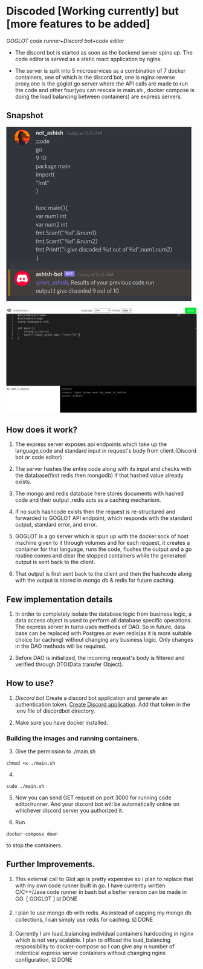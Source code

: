 # **Discoded** [Working currently] but [more features to be added]
*GOGLOT code runner+Discord bot+code editor*

- The discord bot is started as soon as the backend server spins up. The code editor is served as a static react application by nginx.

- The server is split into 5 microservices as a combination of 7 docker containers, one of which is the discord bot, one is nginx reverse proxy,one is the goglot go server where the API calls are made to run the code and other four(you can rescale in main.sh , docker compose is doing the load balancing between containers) are express servers.
## Snapshot

![If you're seeing this text means somehow my image got renamed or deleted lol](https://github.com/Revolyssup/discoded/blob/master/demo.png?raw=true)

![If you're seeing this text means somehow my image got renamed or deleted lol](https://github.com/Revolyssup/discoded/blob/master/demo2.png?raw=true)

## How does it work?

1. The express server exposes api endpoints which take up the language,code and standard input in request's body from client.(Discord bot or code editor)

2. The server hashes the entire code along with its input and checks with the database(first redis then mongodb) if that hashed value already exists.

3. The mongo and redis database here stores documents with hashed code and their output ,redis acts as a caching mechanism.

4. If no such hashcode exists then the request is re-structured and forwarded to GOGLOT API endpoint, which responds with the standard output, standard error, and error.

5. GOGLOT is a go server which is spun up with the docker.sock of host machine given to it through volumes and for each request,
it creates a container for that language, runs the code, flushes the output and a go routine comes and clear the stopped containers while the generated output is sent back to the client. 


6. That output is first sent back to the client and then the hashcode along with the output is stored in mongo db & redis for future caching.


## Few implementation details

1. In order to completely isolate the database logic from business logic, a data access object is used to perform all database specific operations. The express server in turns uses methods of DAO. So in future, data base can be replaced with Postgres or even redis(as it is more suitable choice for caching) without changing any business logic. Only changes in the DAO methods will be required.

2. Before DAO is initialized, the incoming request's body is filtered and verified through DTO(Data transfer Object).


## How to use?

1. *Discord bot* Create a discord bot application and generate an authentication token. [Create Discord application](https://discord.com/developers/applications). Add that token in the .env file of discordbot directory.


2.  Make sure you have docker installed.

### Building the images and running containers.
3. Give the permission to ./main.sh
```
chmod +x ./main.sh
```

4. 
```
sudo ./main.sh
```
5. Now you can send GET request on port 3000 for running code editor/runner. And your discord bot will be automatically online on whichever discord server you authorized it.

6. Run 
```
docker-compose down
```
to stop the containers. 
## Further Improvements.

1. This external call to Glot api is pretty expensive so I plan to replace that with my own code runner built in go. I have currently written C/C++/Java code runner in bash but a better version can be made in GO. [ GOGLOT ] :ballot_box_with_check: DONE


2. I plan to use mongo db with redis. As instead of capping my mongo db collections, I can simply use redis for caching. :ballot_box_with_check: DONE


3. Currently I am load_balancing individual containers hardcoding in nginx which is not very scalable. I plan to offload the load_balancing responsibility to docker-compose so I can give any n number of indentical express server containers without changing nginx configuration, :ballot_box_with_check: DONE

